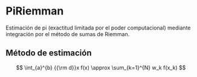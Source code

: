 # PiRiemman
Estimación de pi (exactitud limitada por el poder computacional) mediante integración por el método de sumas de Riemman.


## Método de estimación

$$
\int_{a}^{b} {{\rm d}}x f(x) \approx \sum_{k=1}^{N} w_k f(x_k)
$$
